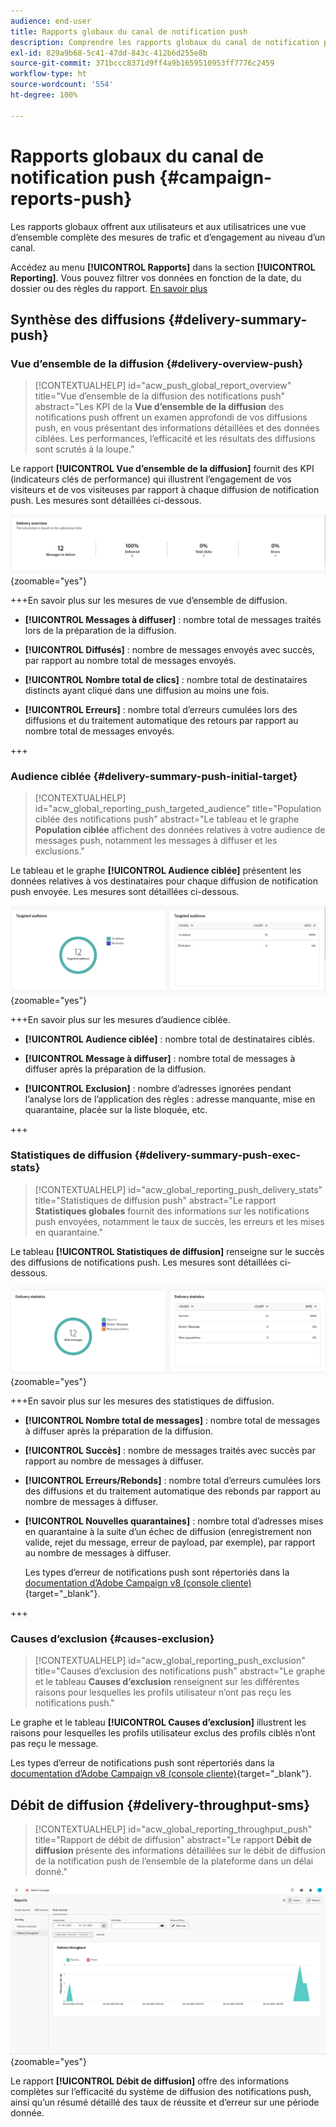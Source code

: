 ```yaml
---
audience: end-user
title: Rapports globaux du canal de notification push
description: Comprendre les rapports globaux du canal de notification push
exl-id: 829a9b68-5c41-47dd-843c-412b6d255e8b
source-git-commit: 371bccc8371d9ff4a9b1659510953ff7776c2459
workflow-type: ht
source-wordcount: '554'
ht-degree: 100%

---
```


# Rapports globaux du canal de notification push {#campaign-reports-push}

Les rapports globaux offrent aux utilisateurs et aux utilisatrices une vue d’ensemble complète des mesures de trafic et d’engagement au niveau d’un canal.

Accédez au menu **[!UICONTROL Rapports]** dans la section **[!UICONTROL Reporting]**. Vous pouvez filtrer vos données en fonction de la date, du dossier ou des règles du rapport. [En savoir plus](global-reports.md)

## Synthèse des diffusions {#delivery-summary-push}

### Vue d’ensemble de la diffusion {#delivery-overview-push}

>[!CONTEXTUALHELP]
>id="acw_push_global_report_overview"
>title="Vue d’ensemble de la diffusion des notifications push"
>abstract="Les KPI de la **Vue d’ensemble de la diffusion** des notifications push offrent un examen approfondi de vos diffusions push, en vous présentant des informations détaillées et des données ciblées. Les performances, l’efficacité et les résultats des diffusions sont scrutés à la loupe."

Le rapport **[!UICONTROL Vue d’ensemble de la diffusion]** fournit des KPI (indicateurs clés de performance) qui illustrent l’engagement de vos visiteurs et de vos visiteuses par rapport à chaque diffusion de notification push. Les mesures sont détaillées ci-dessous.

![](assets/global_report_push_delivery_overview.png){zoomable=&quot;yes&quot;}

+++En savoir plus sur les mesures de vue d’ensemble de diffusion.

* **[!UICONTROL Messages à diffuser]** : nombre total de messages traités lors de la préparation de la diffusion.

* **[!UICONTROL Diffusés]** : nombre de messages envoyés avec succès, par rapport au nombre total de messages envoyés.

* **[!UICONTROL Nombre total de clics]** : nombre total de destinataires distincts ayant cliqué dans une diffusion au moins une fois.

* **[!UICONTROL Erreurs]** : nombre total d’erreurs cumulées lors des diffusions et du traitement automatique des retours par rapport au nombre total de messages envoyés.

+++

### Audience ciblée {#delivery-summary-push-initial-target}

>[!CONTEXTUALHELP]
>id="acw_global_reporting_push_targeted_audience"
>title="Population ciblée des notifications push"
>abstract="Le tableau et le graphe **Population ciblée** affichent des données relatives à votre audience de messages push, notamment les messages à diffuser et les exclusions."

Le tableau et le graphe **[!UICONTROL Audience ciblée]** présentent les données relatives à vos destinataires pour chaque diffusion de notification push envoyée. Les mesures sont détaillées ci-dessous.

![](assets/global_report_push_targeted_audience.png){zoomable=&quot;yes&quot;}

+++En savoir plus sur les mesures d’audience ciblée.

* **[!UICONTROL Audience ciblée]** : nombre total de destinataires ciblés.

* **[!UICONTROL Message à diffuser]** : nombre total de messages à diffuser après la préparation de la diffusion.

* **[!UICONTROL Exclusion]** : nombre d’adresses ignorées pendant l’analyse lors de l’application des règles : adresse manquante, mise en quarantaine, placée sur la liste bloquée, etc.

+++

### Statistiques de diffusion {#delivery-summary-push-exec-stats}

>[!CONTEXTUALHELP]
>id="acw_global_reporting_push_delivery_stats"
>title="Statistiques de diffusion push"
>abstract="Le rapport **Statistiques globales** fournit des informations sur les notifications push envoyées, notamment le taux de succès, les erreurs et les mises en quarantaine."

Le tableau **[!UICONTROL Statistiques de diffusion]** renseigne sur le succès des diffusions de notifications push. Les mesures sont détaillées ci-dessous.

![](assets/global_report_push_delivery_statistics.png){zoomable=&quot;yes&quot;}

+++En savoir plus sur les mesures des statistiques de diffusion.

* **[!UICONTROL Nombre total de messages]** : nombre total de messages à diffuser après la préparation de la diffusion.

* **[!UICONTROL Succès]** : nombre de messages traités avec succès par rapport au nombre de messages à diffuser.

* **[!UICONTROL Erreurs/Rebonds]** : nombre total d’erreurs cumulées lors des diffusions et du traitement automatique des rebonds par rapport au nombre de messages à diffuser.

* **[!UICONTROL Nouvelles quarantaines]** : nombre total d’adresses mises en quarantaine à la suite d’un échec de diffusion (enregistrement non valide, rejet du message, erreur de payload, par exemple), par rapport au nombre de messages à diffuser.

  Les types d’erreur de notifications push sont répertoriés dans la [documentation d’Adobe Campaign v8 (console cliente)](https://experienceleague.adobe.com/docs/campaign/campaign-v8/send/failures/delivery-failures.html?lang=fr#push-error-types){target="_blank"}.

+++

### Causes d’exclusion {#causes-exclusion}

>[!CONTEXTUALHELP]
>id="acw_global_reporting_push_exclusion"
>title="Causes d’exclusion des notifications push"
>abstract="Le graphe et le tableau **Causes d’exclusion** renseignent sur les différentes raisons pour lesquelles les profils utilisateur n’ont pas reçu les notifications push."

Le graphe et le tableau **[!UICONTROL Causes d’exclusion]** illustrent les raisons pour lesquelles les profils utilisateur exclus des profils ciblés n’ont pas reçu le message.

Les types d’erreur de notifications push sont répertoriés dans la [documentation d’Adobe Campaign v8 (console cliente)](https://experienceleague.adobe.com/docs/campaign/campaign-v8/send/failures/delivery-failures.html?lang=fr#push-error-types){target="_blank"}.

## Débit de diffusion {#delivery-throughput-sms}

>[!CONTEXTUALHELP]
>id="acw_global_reporting_throughput_push"
>title="Rapport de débit de diffusion"
>abstract="Le rapport **Débit de diffusion** présente des informations détaillées sur le débit de diffusion de la notification push de l’ensemble de la plateforme dans un délai donné."

![](assets/global_report_push_delivery_throughput.png){zoomable=&quot;yes&quot;}

Le rapport **[!UICONTROL Débit de diffusion]** offre des informations complètes sur l’efficacité du système de diffusion des notifications push, ainsi qu’un résumé détaillé des taux de réussite et d’erreur sur une période donnée.
